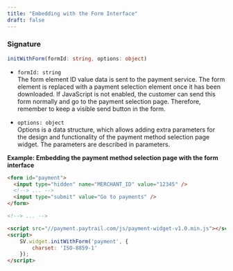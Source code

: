 ```yaml
---
title: "Embedding with the Form Interface"
draft: false
---
```


### Signature

```ts
initWithForm(formId: string, options: object)
```

- `formId: string` \
The form element ID value data is sent to the payment service. The form element is replaced with a payment selection element once it has been downloaded. If JavaScript is not enabled, the customer can send this form normally and go to the payment selection page. Therefore, remember to keep a visible send button in the form.

- `options: object` \
Options is a data structure, which allows adding extra parameters for the design and functionality of the payment method selection page widget. The parameters are described in parameters.

**Example: Embedding the payment method selection page with the form interface**

```html
<form id="payment">
  <input type="hidden" name="MERCHANT_ID" value="12345" />
  <!--> ... -->
  <input type="submit" value="Go to payments" />
</form>

<!--> ... -->

<script src="//payment.paytrail.com/js/payment-widget-v1.0.min.js"></script>
<script>
    SV.widget.initWithForm('payment', {
        charset: 'ISO-8859-1'
    });
</script>
```
